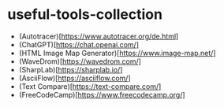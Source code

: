 # useful-tools-collection

- (Autotracer)[https://www.autotracer.org/de.html]
- (ChatGPT)[https://chat.openai.com/]
- (HTML Image Map Generator)[https://www.image-map.net/]
- (WaveDrom)[https://wavedrom.com/]
- (SharpLab)[https://sharplab.io/]
- (AsciiFlow)[https://asciiflow.com/]
- (Text Compare)[https://text-compare.com/]
- (FreeCodeCamp)[https://www.freecodecamp.org/]
